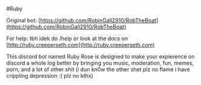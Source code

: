 #Ruby

Original bot: [https://github.com/RobinGall2910/RobTheBoat](https://github.com/RobinGall2910/RobTheBoat)

For help: tbh idek do /help or look at the docs on [http://ruby.creeperseth.com](http://ruby.creeperseth.com)

This discord bot named Ruby Rose is designed to make your expierence on discord a whole log better by bringing you music, moderation, fun, memes, porn, and a lot of other shit (i dun kn0w the other shet plz no flame i have crippling depression :( plz no kthx)
